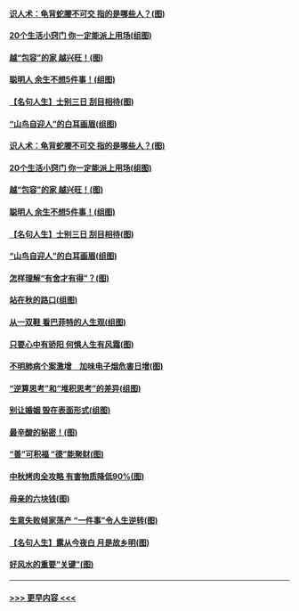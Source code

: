 #### [识人术：龟背蛇腰不可交 指的是哪些人？(图)](../pages/p8/907503.md?t=09162322) 
#### [20个生活小窍门 你一定能派上用场(组图)](../pages/p8/907510.md?t=09162322) 
#### [越“包容”的家 越兴旺！(图)](../pages/p8/907328.md?t=09162322) 
#### [聪明人 余生不想5件事！(组图)](../pages/p8/907364.md?t=09162322) 
#### [【名句人生】士别三日 刮目相待(图)](../pages/p8/906988.md?t=09162322) 
#### [“山鸟自迎人”的白耳画眉(组图)](../pages/p8/907332.md?t=09162322) 
#### [识人术：龟背蛇腰不可交 指的是哪些人？(图)](../pages/p8/907503.md?t=09162322) 
#### [20个生活小窍门 你一定能派上用场(组图)](../pages/p8/907510.md?t=09162322) 
#### [越“包容”的家 越兴旺！(图)](../pages/p8/907328.md?t=09162322) 
#### [聪明人 余生不想5件事！(组图)](../pages/p8/907364.md?t=09162322) 
#### [【名句人生】士别三日 刮目相待(图)](../pages/p8/906988.md?t=09162322) 
#### [“山鸟自迎人”的白耳画眉(组图)](../pages/p8/907332.md?t=09162322) 
#### [怎样理解“有舍才有得”？(图)](../pages/p8/906872.md?t=09162322) 
#### [站在秋的路口(组图)](../pages/p8/906914.md?t=09162322) 
#### [从一双鞋 看巴菲特的人生观(组图)](../pages/p8/907311.md?t=09162322) 
#### [只要心中有骄阳 何惧人生有风霜(图)](../pages/p8/907320.md?t=09162322) 
#### [不明肺病个案激增　加味电子烟危害日增(图)](../pages/p8/907307.md?t=09162322) 
#### [“逆算思考”和“堆积思考”的差异(组图)](../pages/p8/907229.md?t=09162322) 
#### [别让婚姻 毁在表面形式(组图)](../pages/p8/907118.md?t=09162322) 
#### [最辛酸的秘密！(图)](../pages/p8/906327.md?t=09162322) 
#### [“善”可积福 “德”能聚财(图)](../pages/p8/906906.md?t=09162322) 
#### [中秋烤肉全攻略 有害物质降低90%(图)](../pages/p8/907227.md?t=09162322) 
#### [母亲的六块钱(图)](../pages/p8/907107.md?t=09162322) 
#### [生意失败倾家荡产 “一件事”令人生逆转(图)](../pages/p8/907101.md?t=09162322) 
#### [【名句人生】露从今夜白 月是故乡明(图)](../pages/p8/906558.md?t=09162322) 
#### [好风水的重要“关键”(图)](../pages/p8/907087.md?t=09162322) 

----
#### [ >>> 更早内容 <<< ](../indexes/p8-earlier.md)
